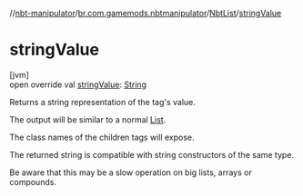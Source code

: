 //[nbt-manipulator](../../../index.md)/[br.com.gamemods.nbtmanipulator](../index.md)/[NbtList](index.md)/[stringValue](string-value.md)

# stringValue

[jvm]\
open override val [stringValue](string-value.md): [String](https://kotlinlang.org/api/latest/jvm/stdlib/kotlin/-string/index.html)

Returns a string representation of the tag's value.

The output will be similar to a normal [List](https://kotlinlang.org/api/latest/jvm/stdlib/kotlin.collections/-list/index.html).

The class names of the children tags will expose.

The returned string is compatible with string constructors of the same type.

Be aware that this may be a slow operation on big lists, arrays or compounds.
